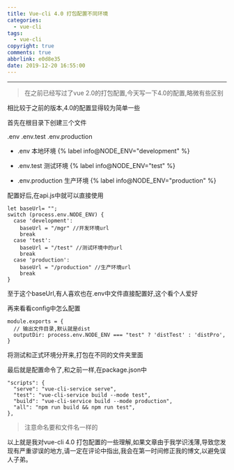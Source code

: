 ```yaml
---
title: Vue-cli 4.0 打包配置不同环境
categories:
  - vue-cli
tags:
  - vue-cli
copyright: true
comments: true
abbrlink: e0d8e35
date: 2019-12-20 16:55:00
---
```


<hr style='filter:progid:DXImageTransform.Microsoft.Glow(color=#FF0000,strength=10)' color='#FF0000' size='1' />

> 在之前已经写过了vue 2.0的打包配置,今天写一下4.0的配置,略微有些区别

<!--more-->

相比较于之前的版本,4.0的配置显得较为简单一些

首先在根目录下创建三个文件

.env .env.test .env.production

* .env 本地环境
{% label info@NODE_ENV="development" %}

* .env.test 测试环境
{% label info@NODE_ENV="test" %}

* .env.production 生产环境
{% label info@NODE_ENV="production" %}

配置好后,在api.js中就可以直接使用

```
let baseUrl= "";
switch (process.env.NODE_ENV) {
  case 'development':
    baseUrl = "/mgr" //开发环境url
    break
  case 'test':
    baseUrl = "/test" //测试环境中的url
    break
  case 'production':
    baseUrl = "/production" //生产环境url
    break
}
```

至于这个baseUrl,有人喜欢也在.env中文件直接配置好,这个看个人爱好

再来看看config中怎么配置

```
module.exports = {
  // 输出文件目录,默认就是dist
  outputDir: process.env.NODE_ENV === "test" ? 'distTest' : 'distPro',
}
```

将测试和正式环境分开来,打包在不同的文件夹里面


最后就是配置命令了,和之前一样,在package.json中

```
"scripts": {
  "serve": "vue-cli-service serve",
  "test": "vue-cli-service build --mode test",
  "build": "vue-cli-service build --mode production",
  "all": "npm run build && npm run test",
},
```

> 注意命名要和文件名一样的


以上就是我对vue-cli 4.0 打包配置的一些理解,如果文章由于我学识浅薄,导致您发现有严重谬误的地方,请一定在评论中指出,我会在第一时间修正我的博文,以避免误人子弟。





